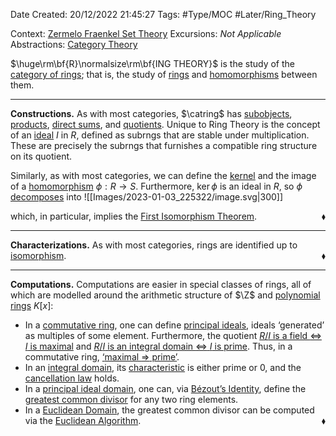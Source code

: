 <div class="topSpace"></div>

Date Created: 20/12/2022 21:45:27
Tags: #Type/MOC #Later/Ring_Theory

Context: [Zermelo Fraenkel Set Theory](obsidian://open?file=TODO)
Excursions: _Not Applicable_
Abstractions: [Category Theory](obsidian://open?file=TODO)

$\huge\rm\bf{R}\normalsize\rm\bf{ING THEORY}$ is the study of the [category of rings](obsidian://open?file=TODO); that is, the study of [rings](Ring.md) and [homomorphisms](Ring%20Homomorphism.md) between them.

---

**Constructions.** As with most categories, $\catring$ has [subobjects](Subring.md), [products](obsidian://open?file=TODO), [direct sums](obsidian://open?file=TODO), and [quotients](Quotient%20Ring.md). Unique to Ring Theory is the concept of an [ideal](Ideal.md) $I$ in $R$, defined as subrngs that are stable under multiplication. These are precisely the subrngs that furnishes a compatible ring structure on its quotient.

Similarly, as with most categories, we can define the [kernel](Kernel%20(Ring%20Theory).md) and the image of a [homomorphism](Ring%20Homomorphism.md) $\phi:R\to S$. Furthermore, $\ker\phi$ is an ideal in $R$, so $\phi$ [decomposes](obsidian://open?file=TODO) into
![[Images/2023-01-03_225322/image.svg|300]]

which, in particular, implies the [First Isomorphism Theorem](obsidian://open?file=TODO).<span style="float:right;">$\blacklozenge$</span>

---

**Characterizations.** As with most categories, rings are identified up to [isomorphism](Ring%20Isomorphism.md).<span style="float:right;">$\blacklozenge$</span>

---

**Computations.** Computations are easier in special classes of rings, all of which are modelled around the arithmetic structure of $\Z$ and [polynomial rings](Polynomial%20Ring.md) $K[x]$:
* In a [commutative ring](Commutative%20Ring.md), one can define [principal ideals](Principal%20Ideal.md), ideals $\textrm{`}$generated$\textrm{'}$ as multiples of some element. Furthermore, the quotient [$R/I$ is a field $\Leftrightarrow$ $I$ is maximal](Ideal%20is%20maximal%20iff%20quotient%20is%20a%20field.md) and [$R/I$ is an integral domain $\Leftrightarrow$ $I$ is prime](Ideal%20is%20prime%20iff%20quotient%20is%20an%20integral%20domain.md). Thus, in a commutative ring, [$\textrm{`}$maximal $\Rightarrow$ prime$\textrm{'}$](Maximal%20implies%20prime.md).
* In an [integral domain](Integral%20Domain.md), its [characteristic](Characteristic.md) is either prime or $0$, and the [cancellation law](Integral%20domain%20iff%20cancellable.md) holds.
* In a [principal ideal domain](Principal%20Ideal%20Domain%20(PID).md), one can, via [Bézout$\textrm{'}$s Identity](Bezout's%20Identity.md), define the [greatest common divisor](Greatest%20Common%20Divisor%20(GCD).md) for any two ring elements.
* In a [Euclidean Domain](Euclidean%20Domain%20(EUD).md), the greatest common divisor can be computed via the [Euclidean Algorithm](Euclidean%20Algorithm.md).<span style="float:right;">$\blacklozenge$</span>
